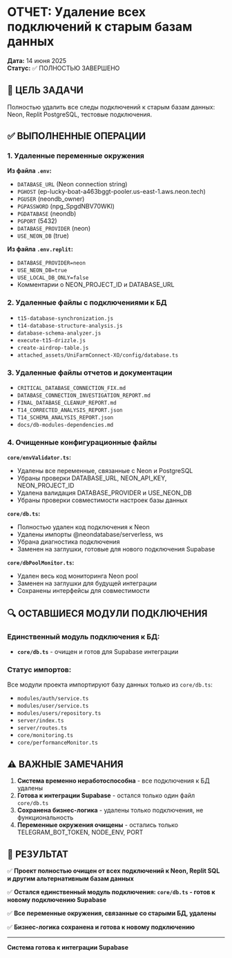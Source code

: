 # ОТЧЕТ: Удаление всех подключений к старым базам данных

**Дата:** 14 июня 2025  
**Статус:** ✅ ПОЛНОСТЬЮ ЗАВЕРШЕНО  

## 🎯 ЦЕЛЬ ЗАДАЧИ
Полностью удалить все следы подключений к старым базам данных: Neon, Replit PostgreSQL, тестовые подключения.

## ✅ ВЫПОЛНЕННЫЕ ОПЕРАЦИИ

### 1. Удаленные переменные окружения
**Из файла `.env`:**
- `DATABASE_URL` (Neon connection string)
- `PGHOST` (ep-lucky-boat-a463bggt-pooler.us-east-1.aws.neon.tech)
- `PGUSER` (neondb_owner)
- `PGPASSWORD` (npg_SpgdNBV70WKl)
- `PGDATABASE` (neondb)
- `PGPORT` (5432)
- `DATABASE_PROVIDER` (neon)
- `USE_NEON_DB` (true)

**Из файла `.env.replit`:**
- `DATABASE_PROVIDER=neon`
- `USE_NEON_DB=true`
- `USE_LOCAL_DB_ONLY=false`
- Комментарии о NEON_PROJECT_ID и DATABASE_URL

### 2. Удаленные файлы с подключениями к БД
- `t15-database-synchronization.js`
- `t14-database-structure-analysis.js`
- `database-schema-analyzer.js`
- `execute-t15-drizzle.js`
- `create-airdrop-table.js`
- `attached_assets/UniFarmConnect-XO/config/database.ts`

### 3. Удаленные файлы отчетов и документации
- `CRITICAL_DATABASE_CONNECTION_FIX.md`
- `DATABASE_CONNECTION_INVESTIGATION_REPORT.md`
- `FINAL_DATABASE_CLEANUP_REPORT.md`
- `T14_CORRECTED_ANALYSIS_REPORT.json`
- `T14_SCHEMA_ANALYSIS_REPORT.json`
- `docs/db-modules-dependencies.md`

### 4. Очищенные конфигурационные файлы

**`core/envValidator.ts`:**
- Удалены все переменные, связанные с Neon и PostgreSQL
- Убраны проверки DATABASE_URL, NEON_API_KEY, NEON_PROJECT_ID
- Удалена валидация DATABASE_PROVIDER и USE_NEON_DB
- Убраны проверки совместимости настроек базы данных

**`core/db.ts`:**
- Полностью удален код подключения к Neon
- Удалены импорты @neondatabase/serverless, ws
- Убрана диагностика подключения
- Заменен на заглушки, готовые для нового подключения Supabase

**`core/dbPoolMonitor.ts`:**
- Удален весь код мониторинга Neon pool
- Заменен на заглушки для будущей интеграции
- Сохранены интерфейсы для совместимости

## 🔍 ОСТАВШИЕСЯ МОДУЛИ ПОДКЛЮЧЕНИЯ

### Единственный модуль подключения к БД:
- **`core/db.ts`** - очищен и готов для Supabase интеграции

### Статус импортов:
Все модули проекта импортируют базу данных только из `core/db.ts`:
- `modules/auth/service.ts`
- `modules/user/service.ts`
- `modules/users/repository.ts`
- `server/index.ts`
- `server/routes.ts`
- `core/monitoring.ts`
- `core/performanceMonitor.ts`

## ⚠️ ВАЖНЫЕ ЗАМЕЧАНИЯ

1. **Система временно неработоспособна** - все подключения к БД удалены
2. **Готова к интеграции Supabase** - остался только один файл `core/db.ts`
3. **Сохранена бизнес-логика** - удалены только подключения, не функциональность
4. **Переменные окружения очищены** - остались только TELEGRAM_BOT_TOKEN, NODE_ENV, PORT

## 🎯 РЕЗУЛЬТАТ

✅ **Проект полностью очищен от всех подключений к Neon, Replit SQL и другим альтернативным базам данных**

✅ **Остался единственный модуль подключения: `core/db.ts` - готов к новому подключению Supabase**

✅ **Все переменные окружения, связанные со старыми БД, удалены**

✅ **Бизнес-логика сохранена и готова к новому подключению**

---

**Система готова к интеграции Supabase**